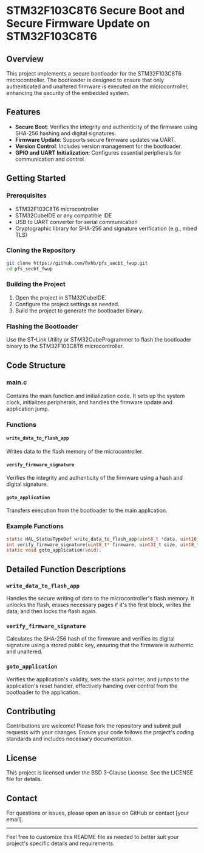 # STM32F103C8T6 Secure Boot and Secure Firmware Update on STM32F103C8T6

## Overview

This project implements a secure bootloader for the STM32F103C8T6 microcontroller. The bootloader is designed to ensure that only authenticated and unaltered firmware is executed on the microcontroller, enhancing the security of the embedded system.

## Features

- **Secure Boot**: Verifies the integrity and authenticity of the firmware using SHA-256 hashing and digital signatures.
- **Firmware Update**: Supports secure firmware updates via UART.
- **Version Control**: Includes version management for the bootloader.
- **GPIO and UART Initialization**: Configures essential peripherals for communication and control.

## Getting Started

### Prerequisites

- STM32F103C8T6 microcontroller
- STM32CubeIDE or any compatible IDE
- USB to UART converter for serial communication
- Cryptographic library for SHA-256 and signature verification (e.g., mbed TLS)

### Cloning the Repository

```bash
git clone https://github.com/0xhb/pfs_secbt_fwup.git
cd pfs_secbt_fwup
```

### Building the Project

1. Open the project in STM32CubeIDE.
2. Configure the project settings as needed.
3. Build the project to generate the bootloader binary.

### Flashing the Bootloader

Use the ST-Link Utility or STM32CubeProgrammer to flash the bootloader binary to the STM32F103C8T6 microcontroller.

## Code Structure

### main.c

Contains the main function and initialization code. It sets up the system clock, initializes peripherals, and handles the firmware update and application jump.

### Functions

#### `write_data_to_flash_app`

Writes data to the flash memory of the microcontroller.

#### `verify_firmware_signature`

Verifies the integrity and authenticity of the firmware using a hash and digital signature.

#### `goto_application`

Transfers execution from the bootloader to the main application.

### Example Functions

```c
static HAL_StatusTypeDef write_data_to_flash_app(uint8_t *data, uint16_t data_len, bool is_first_block);
int verify_firmware_signature(uint8_t* firmware, uint32_t size, uint8_t* signature, uint8_t* public_key);
static void goto_application(void);
```

## Detailed Function Descriptions

### `write_data_to_flash_app`

Handles the secure writing of data to the microcontroller's flash memory. It unlocks the flash, erases necessary pages if it's the first block, writes the data, and then locks the flash again.

### `verify_firmware_signature`

Calculates the SHA-256 hash of the firmware and verifies its digital signature using a stored public key, ensuring that the firmware is authentic and unaltered.

### `goto_application`

Verifies the application's validity, sets the stack pointer, and jumps to the application's reset handler, effectively handing over control from the bootloader to the application.

## Contributing

Contributions are welcome! Please fork the repository and submit pull requests with your changes. Ensure your code follows the project's coding standards and includes necessary documentation.

## License

This project is licensed under the BSD 3-Clause License. See the LICENSE file for details.

## Contact

For questions or issues, please open an issue on GitHub or contact [your email].

---

Feel free to customize this README file as needed to better suit your project's specific details and requirements.
